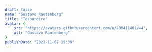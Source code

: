```yaml
---
draft: false
name: "Gustavo Rautenberg"
title: "Tesoureiro"
avatar: {
    src: "https://avatars.githubusercontent.com/u/80041140?v=4",
    alt: "Gustavo Rautenberg"
}
publishDate: "2022-11-07 15:39"
---
```

